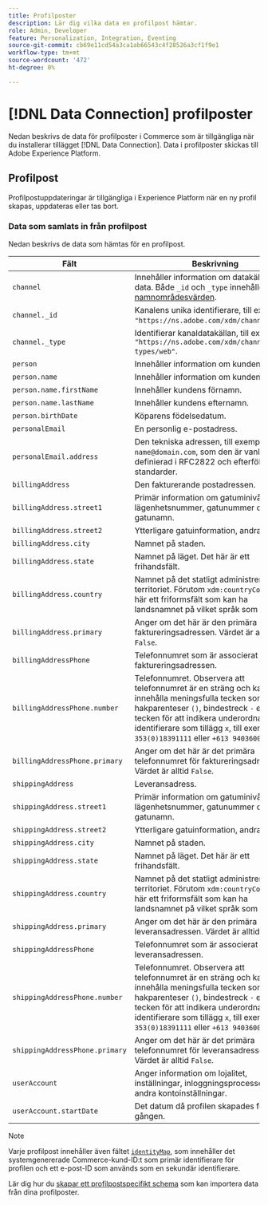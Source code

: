 ```yaml
---
title: Profilposter
description: Lär dig vilka data en profilpost hämtar.
role: Admin, Developer
feature: Personalization, Integration, Eventing
source-git-commit: cb69e11cd54a3ca1ab66543c4f28526a3cf1f9e1
workflow-type: tm+mt
source-wordcount: '472'
ht-degree: 0%

---
```


# [!DNL Data Connection] profilposter

Nedan beskrivs de data för profilposter i Commerce som är tillgängliga när du installerar tillägget [!DNL Data Connection]. Data i profilposter skickas till Adobe Experience Platform.

## Profilpost

Profilpostuppdateringar är tillgängliga i Experience Platform när en ny profil skapas, uppdateras eller tas bort.

### Data som samlats in från profilpost

Nedan beskrivs de data som hämtas för en profilpost.

| Fält | Beskrivning |
|---|---|
| `channel` | Innehåller information om datakällan för data. Både `_id` och `_type` innehåller [namnområdesvärden](https://experienceleague.adobe.com/en/docs/experience-platform/xdm/schema/namespaces). |
| `channel._id` | Kanalens unika identifierare, till exempel `"https://ns.adobe.com/xdm/channels/web"`. |
| `channel._type` | Identifierar kanaldatakällan, till exempel `"https://ns.adobe.com/xdm/channel-types/web"`. |
| `person` | Innehåller information om kunden. |
| `person.name` | Innehåller information om kundens namn. |
| `person.name.firstName` | Innehåller kundens förnamn. |
| `person.name.lastName` | Innehåller kundens efternamn. |
| `person.birthDate` | Köparens födelsedatum. |
| `personalEmail` | En personlig e-postadress. |
| `personalEmail.address` | Den tekniska adressen, till exempel `name@domain.com`, som den är vanlig definierad i RFC2822 och efterföljande standarder. |
| `billingAddress` | Den fakturerande postadressen. |
| `billingAddress.street1` | Primär information om gatuminivå, lägenhetsnummer, gatunummer och gatunamn. |
| `billingAddress.street2` | Ytterligare gatuinformation, andra raden. |
| `billingAddress.city` | Namnet på staden. |
| `billingAddress.state` | Namnet på läget. Det här är ett frihandsfält. |
| `billingAddress.country` | Namnet på det statligt administrerade territoriet. Förutom `xdm:countryCode` är det här ett friformsfält som kan ha landsnamnet på vilket språk som helst. |
| `billingAddress.primary` | Anger om det här är den primära faktureringsadressen. Värdet är alltid `False`. |
| `billingAddressPhone` | Telefonnumret som är associerat med faktureringsadressen. |
| `billingAddressPhone.number` | Telefonnumret. Observera att telefonnumret är en sträng och kan innehålla meningsfulla tecken som hakparenteser `()`, bindestreck `-` eller tecken för att indikera underordnade identifierare som tillägg `x`, till exempel `1-353(0)18391111` eller `+613 9403600x1234`. |
| `billingAddressPhone.primary` | Anger om det här är det primära telefonnumret för faktureringsadressen. Värdet är alltid `False`. |
| `shippingAddress` | Leveransadress. |
| `shippingAddress.street1` | Primär information om gatuminivå, lägenhetsnummer, gatunummer och gatunamn. |
| `shippingAddress.street2` | Ytterligare gatuinformation, andra raden. |
| `shippingAddress.city` | Namnet på staden. |
| `shippingAddress.state` | Namnet på läget. Det här är ett frihandsfält. |
| `shippingAddress.country` | Namnet på det statligt administrerade territoriet. Förutom `xdm:countryCode` är det här ett friformsfält som kan ha landsnamnet på vilket språk som helst. |
| `shippingAddress.primary` | Anger om det här är den primära leveransadressen. Värdet är alltid `False`. |
| `shippingAddressPhone` | Telefonnumret som är associerat med leveransadressen. |
| `shippingAddressPhone.number` | Telefonnumret. Observera att telefonnumret är en sträng och kan innehålla meningsfulla tecken som hakparenteser `()`, bindestreck `-` eller tecken för att indikera underordnade identifierare som tillägg `x`, till exempel `1-353(0)18391111` eller `+613 9403600x1234`. |
| `shippingAddressPhone.primary` | Anger om det här är det primära telefonnumret för leveransadressen. Värdet är alltid `False`. |
| `userAccount` | Anger information om lojalitet, inställningar, inloggningsprocesser och andra kontoinställningar. |
| `userAccount.startDate` | Det datum då profilen skapades för första gången. |

>[!NOTE]
>
>Varje profilpost innehåller även fältet [`identityMap`](https://experienceleague.adobe.com/en/docs/experience-platform/xdm/field-groups/profile/identitymap), som innehåller det systemgenererade Commerce-kund-ID:t som primär identifierare för profilen och ett e-post-ID som används som en sekundär identifierare.

Lär dig hur du [skapar ett profilpostspecifikt schema](profile-data.md) som kan importera data från dina profilposter.
